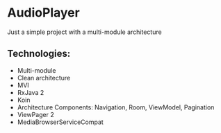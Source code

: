 # AudioPlayer
Just a simple project with a multi-module architecture

## Technologies:
* Multi-module
* Clean architecture
* MVI
* RxJava 2
* Koin
* Architecture Components: Navigation, Room, ViewModel, Pagination
* ViewPager 2
* MediaBrowserServiceCompat

